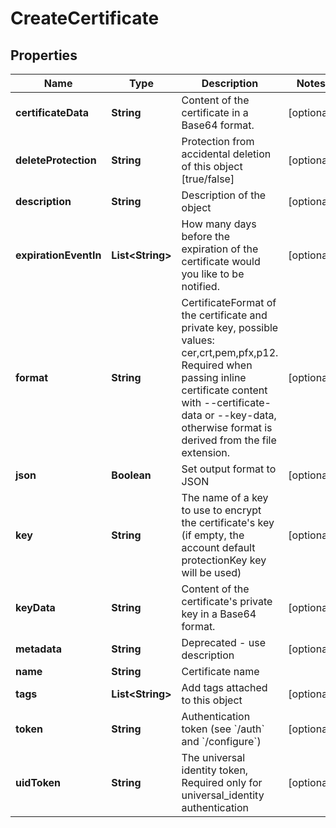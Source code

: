 

# CreateCertificate


## Properties

| Name | Type | Description | Notes |
|------------ | ------------- | ------------- | -------------|
|**certificateData** | **String** | Content of the certificate in a Base64 format. |  [optional] |
|**deleteProtection** | **String** | Protection from accidental deletion of this object [true/false] |  [optional] |
|**description** | **String** | Description of the object |  [optional] |
|**expirationEventIn** | **List&lt;String&gt;** | How many days before the expiration of the certificate would you like to be notified. |  [optional] |
|**format** | **String** | CertificateFormat of the certificate and private key, possible values: cer,crt,pem,pfx,p12. Required when passing inline certificate content with --certificate-data or --key-data, otherwise format is derived from the file extension. |  [optional] |
|**json** | **Boolean** | Set output format to JSON |  [optional] |
|**key** | **String** | The name of a key to use to encrypt the certificate&#39;s key (if empty, the account default protectionKey key will be used) |  [optional] |
|**keyData** | **String** | Content of the certificate&#39;s private key in a Base64 format. |  [optional] |
|**metadata** | **String** | Deprecated - use description |  [optional] |
|**name** | **String** | Certificate name |  |
|**tags** | **List&lt;String&gt;** | Add tags attached to this object |  [optional] |
|**token** | **String** | Authentication token (see &#x60;/auth&#x60; and &#x60;/configure&#x60;) |  [optional] |
|**uidToken** | **String** | The universal identity token, Required only for universal_identity authentication |  [optional] |



